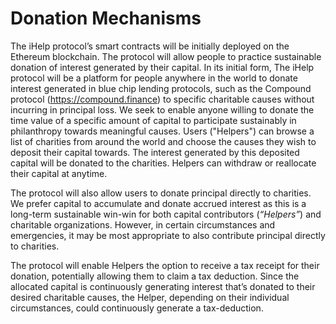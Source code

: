 # Donation Mechanisms

The iHelp protocol’s smart contracts will be initially deployed on the Ethereum blockchain. The protocol will allow people to practice sustainable donation of interest generated by their capital. In its initial form, The iHelp protocol will be a platform for people anywhere in the world to donate interest generated in blue chip lending protocols, such as the Compound protocol (https://compound.finance) to specific charitable causes without incurring in principal loss. We seek to enable anyone willing to donate the time value of a specific amount of capital to participate sustainably in philanthropy towards meaningful causes. Users ("Helpers") can browse a list of charities from around the world and choose the causes they wish to deposit their capital towards. The interest generated by this deposited capital will be donated to the charities. Helpers can withdraw or reallocate their capital at anytime.

The protocol will also allow users to donate principal directly to charities. We prefer capital to accumulate and donate accrued interest as this is a long-term sustainable win-win for both capital contributors (_“Helpers”_) and charitable organizations. However, in certain circumstances and emergencies, it may be most appropriate to also contribute principal directly to charities.

The protocol will enable Helpers the option to receive a tax receipt for their donation, potentially allowing them to claim a tax deduction. Since the allocated capital is continuously generating interest that’s donated to their desired charitable causes, the Helper, depending on their individual circumstances, could continuously generate a tax-deduction.

##
